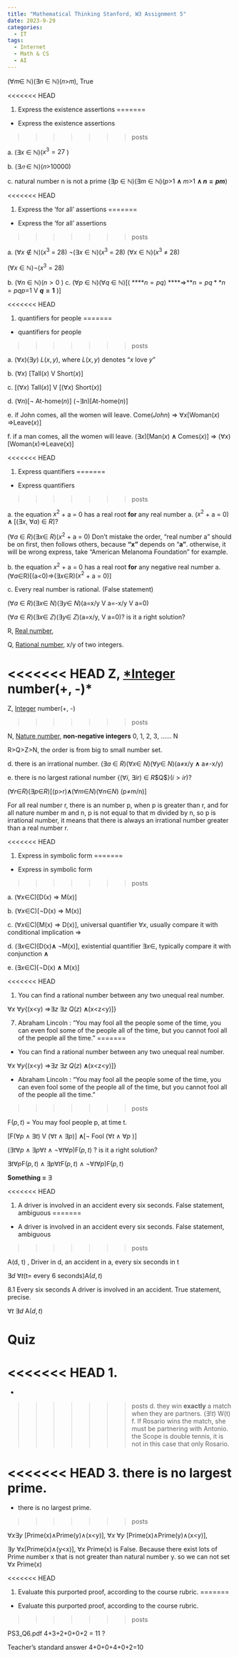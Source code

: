 ```yaml
---
title: "Mathematical Thinking Stanford, W3 Assignment 5"
date: 2023-9-29
categories:
  - IT
tags:
  - Internet
  - Math & CS
  - AI
---
```



(∀𝑚∈ ℕ)(∃𝑛 ∈ ℕ)(𝑛>𝑚), True 

<<<<<<< HEAD
1. Express the existence assertions
=======
- Express the existence assertions
>>>>>>> posts

a. ($∃x$ ∈ ℕ)($x^3 = 27$ )

b. ($∃𝑛$ ∈ ℕ)(𝑛>10000)

c. natural number n is not a prime
($∃p$ ∈ ℕ)($∃m$ ∈ ℕ)($p$>1 **∧** $m$>1 **∧ $n=pm$**)

<<<<<<< HEAD
1. Express the ‘for all’ assertions
=======
- Express the ‘for all’ assertions
>>>>>>> posts

a. ($∀x$ ∉ ℕ)($x^3$ = 28)
 ¬($∃x$ ∈ $ℕ$)($x^3$ = 28)
($∀x$ ∈ ℕ)($x^3$ ≠ 28)

($∀x$ ∈ ℕ)¬($x^3$ = 28)

b. ($∀n$ ∈ ℕ)($n>0$ )
c.  ($∀p$ ∈ ℕ)($∀q$ ∈ ℕ)[( ****$n=pq$) ****⇒**$n=pq**n=pq$$p$=1 V **$q=1$** )]

<<<<<<< HEAD
1. quantifiers for people
=======
- quantifiers for people
>>>>>>> posts

a. ($∀x$)($∃y$) $L(x,y)$, where $L(x,y)$ denotes “$x$ love $y$” 

b. ($∀x$) [Tall$(x)$ V Short$(x)$]

c. [($∀x$) Tall$(x)$] V [($∀x)$ Short$(x)$]

d. ($∀n$)[¬ At-home$(n)$]
($¬∃n$)[At-home$(n)$]

e. if  John comes, all the women will leave.
Come$(John)$  ⇒ $∀x$[Woman$(x)$ ⇒Leave$(x)$]

f. if a man comes, all the women will leave.
($∃x$)[Man$(x)$ **∧** Comes$(x)$] ⇒ ($∀x$)[Woman$(x)$⇒Leave$(x)$]

<<<<<<< HEAD
1. Express quantifiers
=======
- Express quantifiers
>>>>>>> posts

a. the equation $x^2$ + a = 0 has a real root **for** any real number a.
($x^2$ + a = 0) **∧** [($∃x$, $∀a$) ∈ $R$]? 

($∀a$ ∈ $R$)($∃x$∈ $R$)($x^2$ + a = 0)
Don’t mistake the order, “real number a” should be on first, then follows others, because **“x”** depends on “**a”**. otherwise, it will be wrong express, take “American Melanoma Foundation” for example.

b.  the equation $x^2$ + a = 0 has a real root **for** any negative real number a.
($∀a$∈R)[(a<0)⇒($∃x$∈R)($x^2$ + a = 0)]

c. Every real number is rational. (False statement)

($∀a$ ∈ $R$)($∃x$∈ $N$)($∃y$∈ $N$)(a=x/y V a=-x/y V a=0)

($∀a$ ∈ $R$)($∃x$∈ $Z$)($∃y$∈ $Z$)(a=x/y, V a=0)? is it a right solution?

R, [Real number](https://en.wikipedia.org/wiki/Real_number), 

Q, [Rational number](https://en.wikipedia.org/wiki/Rational_number),  x/y of two integers.

<<<<<<< HEAD
Z, [*Integer](https://en.wikipedia.org/wiki/Integer_(computer_science)) number(+, -)*
=======
Z, [Integer](https://en.wikipedia.org/wiki/Integer_(computer_science)) number(+, -)
>>>>>>> posts

N, [Nature number](https://en.wikipedia.org/wiki/Natural_number), **non-negative integers** 0, 1, 2, 3, …… N

R>Q>Z>N, the order is from big to small number set.

d. there is an irrational number. 
($∃a$ ∈ $R$)($∀x$∈ $N$)($∀y$∈ $N$)(a≠x/y **∧**  a≠-x/y)

e. there is no largest rational number
{($∀i$, $∃ir$) ∈ $R$\$Q$}($i>ir$)?

($∀r$∈$R$)($∃p$∈$R$)[(p>r)**∧**($∀m$∈$N$)($∀n$∈$N$) (p≠m/n)]

For all real number r, there is an number p, when p is greater than r, and  for all nature number m and n, p is not equal to that m divided by n, so p is irrational number, it means that there is always an irrational number greater than a real number r.

<<<<<<< HEAD
1. Express in symbolic form
=======
- Express in symbolic form
>>>>>>> posts

a. ($∀x$∈C)[D$(x)$ ⇒ M$(x)$]

b. ($∀x$∈C)[¬D(x) ⇒  M(x)]

c. ($∀x$∈C)[M(x) ⇒ D(x)], universal quantifier $∀x$, usually compare it with conditional implication ⇒

d. ($∃x$∈C)[D(x)**∧** ¬M(x)], existential quantifier $∃x$∈, typically compare it with conjunction **∧**

e. ($∃x$∈C)[¬D(x) **∧** M(x)]

<<<<<<< HEAD
1. You can find a rational number between any two unequal real number.

$∀x$ $∀y${(x<y) ⇒$∃z$ $∃z$ $Q(z)$ **∧**(x<z<y)]}

7. Abraham Lincoln : “You may fool all the people some of the time, you can even fool some of the people all of the time, but you cannot fool all of the people all the time.”
=======
- You can find a rational number between any two unequal real number.

$∀x$ $∀y${(x<y) ⇒$∃z$ $∃z$ $Q(z)$ **∧**(x<z<y)]}

- Abraham Lincoln : “You may fool all the people some of the time, you can even fool some of the people all of the time, but you cannot fool all of the people all the time.”
>>>>>>> posts

F$(p,t)$ = You may fool people p, at time t.

[F($∀p$ ∧ $∃t$) V ($∀t$ ∧ $∃p$)] **∧**[¬ Fool ($∀t$ ∧ $∀p$ )]

($∃t$$∀p$ ∧ $∃p$$∀t$ ∧ ¬$∀t$$∀p$)F$(p,t)$ ? is it a right solution?

$∃t$$∀p$F$(p,t)$  ∧ $∃p$$∀t$F$(p,t)$  ∧ ¬$∀t$$∀p$)F$(p,t)$ 

**Something =** $∃$

<<<<<<< HEAD
1. A driver is involved in an accident every six seconds. False statement, ambiguous
=======
- A driver is involved in an accident every six seconds. False statement, ambiguous
>>>>>>> posts

A(d, t) , Driver in d, an accident in a, every six seconds in t

$∃d$  $∀t$(t= every 6 seconds)A$(d,t)$

8.1 Every six seconds A driver is involved in an accident. True statement, precise.

$∀t$ $∃d$  A$(d,t)$

# Quiz

<<<<<<< HEAD
1. 
=======
-  
>>>>>>> posts
d. they win **exactly** a match when they are partners. $(∃!t)$ W(t)
f. If Rosario wins the match, she must be partnering with Antonio. 
the Scope is double tennis, it is not in this case that only Rosario. 

<<<<<<< HEAD
3. there is no largest prime.
=======
- there is no largest prime.
>>>>>>> posts

$∀x$$∃y$ [Prime(x)∧Prime(y)∧(x<y)], 
$∀x$ $∀y$ [Prime(x)∧Prime(y)∧(x<y)], 

$∃y$ $∀x$[Prime(x)∧(y<x)], 
$∀x$ Prime(x) is False. Because there exist lots of Prime number x that is not greater than natural number y. so we can not set 
$∀x$ Prime(x) 

<<<<<<< HEAD
1. Evaluate this purported proof, according to the course rubric.
=======
- Evaluate this purported proof, according to the course rubric.
>>>>>>> posts

PS3_Q6.pdf
4+3+2+0+0+2 = 11 ? 

Teacher’s standard answer 4+0+0+4+0+2=10
